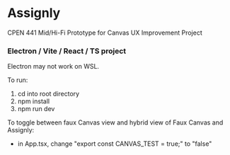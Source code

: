 # Assignly

CPEN 441 Mid/Hi-Fi Prototype for Canvas UX Improvement Project
### Electron / Vite / React / TS project

Electron may not work on WSL. 


To run:
1) cd into root directory
2) npm install
3) npm run dev

To toggle between faux Canvas view and hybrid view of Faux Canvas and Assignly:
- in App.tsx, change "export const CANVAS_TEST = true;" to "false"
